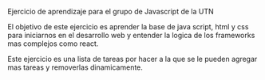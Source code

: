 Ejercicio de aprendizaje para el grupo de Javascript de la UTN

El objetivo de este ejercicio es aprender la base de java script, html y css para iniciarnos en el desarrollo web y entender la logica de los frameworks mas complejos como react.

Este ejercicio es una lista de tareas por hacer a la que se le pueden agregar mas tareas y removerlas dinamicamente.